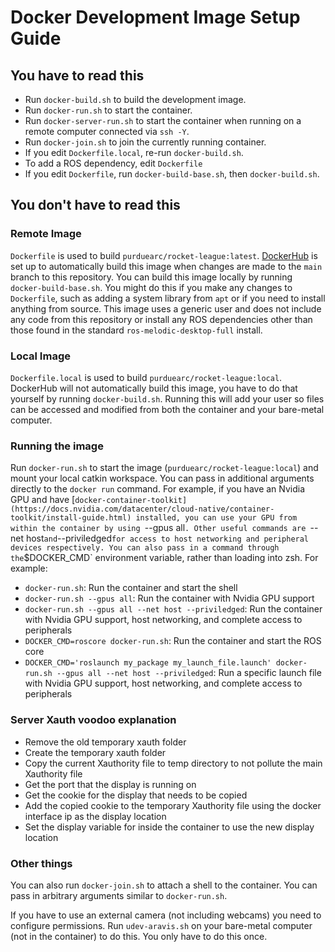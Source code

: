 # Docker Development Image Setup Guide

## You have to read this
- Run `docker-build.sh` to build the development image.
- Run `docker-run.sh` to start the container.
- Run `docker-server-run.sh` to start the container when running on a remote computer connected via `ssh -Y`.
- Run `docker-join.sh` to join the currently running container.
- If you edit `Dockerfile.local`, re-run `docker-build.sh`.
- To add a ROS dependency, edit `Dockerfile`
- If you edit `Dockerfile`, run `docker-build-base.sh`, then `docker-build.sh`.

## You don't have to read this

### Remote Image
`Dockerfile` is used to build `purduearc/rocket-league:latest`.
[DockerHub](https://hub.docker.com/repository/docker/purduearc/rocket-league/)
is set up to automatically build this image when changes are made to the `main`
branch to this repository. You can build this image locally by running
`docker-build-base.sh`. You might do this if you make any changes to
`Dockerfile`, such as adding a system library from `apt` or if you need to
install anything from source. This image uses a generic user and does not
include any code from this repository or install any ROS dependencies other than
those found in the standard `ros-melodic-desktop-full` install.

### Local Image
`Dockerfile.local` is used to build `purduearc/rocket-league:local`. DockerHub
will not automatically build this image, you have to do that yourself by running
`docker-build.sh`. Running this will add your user so files can be accessed and
modified from both the container and your bare-metal computer.

### Running the image
Run `docker-run.sh` to start the image (`purduearc/rocket-league:local`) and
mount your local catkin workspace. You can pass in additional arguments directly
to the `docker run` command. For example, if you have an Nvidia GPU and have
[`docker-container-toolkit](https://docs.nvidia.com/datacenter/cloud-native/container-toolkit/install-guide.html)
installed, you can use your GPU from within the container by using `--gpus all`.
Other useful commands are `--net host` and `--priviledged` for access to host
networking and peripheral devices respectively. You can also pass in a command
through the `$DOCKER_CMD` environment variable, rather than loading into zsh.
For example:
  - `docker-run.sh`: Run the container and start the shell
  - `docker-run.sh --gpus all`: Run the container with Nvidia GPU support
  - `docker-run.sh --gpus all --net host --priviledged`: Run the container with
  Nvidia GPU support, host networking, and complete access to peripherals
  - `DOCKER_CMD=roscore docker-run.sh`: Run the container and start the ROS core
  - `DOCKER_CMD='roslaunch my_package my_launch_file.launch' docker-run.sh
  --gpus all --net host --priviledged`: Run a specific launch
  file with Nvidia GPU support, host networking, and complete access to
  peripherals
  
  ### Server Xauth voodoo explanation
  - Remove the old temporary xauth folder
  - Create the temporary xauth folder
  - Copy the current Xauthority file to temp directory to not pollute the main Xauthority file
  - Get the port that the display is running on
  - Get the cookie for the display that needs to be copied
  - Add the copied cookie to the temporary Xauthority file using the docker interface ip as the display location
  - Set the display variable for inside the container to use the new display location

### Other things
You can also run `docker-join.sh` to attach a shell to the container. You can
pass in arbitrary arguments similar to `docker-run.sh`.

If you have to use an external camera (not including webcams) you need to
configure permissions. Run `udev-aravis.sh` on your bare-metal computer (not in
the container) to do this. You only have to do this once.

<!-- Ignore me -->

